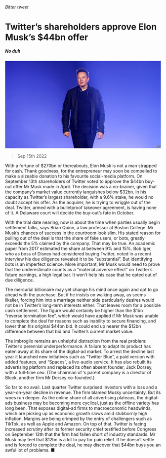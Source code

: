###### Bitter tweet

# Twitter’s shareholders approve Elon Musk’s $44bn offer 

##### No duh 

![image](images/20220917_WBP501.jpg) 

> Sep 15th 2022 

With a fortune of $270bn or thereabouts, Elon Musk is not a man strapped for cash. Thank goodness, for the entrepreneur may soon be compelled to make a sizeable donation to his favourite social-media platform. On September 13th shareholders of Twitter voted to approve the $44bn buy-out offer Mr Musk made in April. The decision was a no-brainer, given that the company’s market value currently languishes below $32bn. In his capacity as Twitter’s largest shareholder, with a 9.6% stake, he would no doubt accept his offer. As the acquirer, he is trying to wriggle out of the deal. Twitter, armed with a bulletproof takeover agreement, is having none of it. A Delaware court will decide the buy-out’s fate in October.

With the trial date nearing, now is about the time when parties usually begin settlement talks, says Brian Quinn, a law professor at Boston College. Mr Musk’s chances of success in the courtroom look slim. His stated reason for pulling out of the deal is that the share of fake users, or bots, greatly exceeds the 5% claimed by the company. That may be true. An academic paper from 2017 estimated the share at between 9% and 15%. Bob Iger, who as boss of Disney had considered buying Twitter, noted in a recent interview his due diligence revealed it to be “substantial”. But identifying bots is an imperfect science. More important, Mr Musk would need to prove that the underestimate counts as a “material adverse effect” on Twitter’s future earnings, a high legal bar. It won’t help his case that he opted out of due diligence.

The mercurial billionaire may yet change his mind once again and opt to go ahead with the purchase. But if he insists on walking away, as seems likelier, forcing him into a marriage neither side particularly desires would not be in Twitter’s long-term interests either. That leaves room for a possible cash settlement. The figure would certainly be higher than the $1bn “reverse termination fee”, which would have applied if Mr Musk was unable to complete the deal for reasons such as inability to secure financing, and lower than his original $44bn bid. It could end up nearer the $12bn difference between that bid and Twitter’s current market value. 

The imbroglio remains an unhelpful distraction from the real problem: Twitter’s perennial underperformance. A failure to adapt its product has eaten away at its share of the digital-ad market. To arrest the decline last year it launched new initiatives such as “Twitter Blue”, a paid version with added features, and “Spaces”, a live-audio service. It has also rebuilt its advertising platform and replaced its often absent founder, Jack Dorsey, with a full-time ceo. (The chairman of ’s parent company is a director of Block, another firm Mr Dorsey co-founded.)

So far to no avail. Last quarter Twitter surprised investors with a loss and a year-on-year decline in revenue. The firm blamed Musky uncertainty. But its woes run deeper. As the online share of all advertising plateaus, the digital-ads business may be becoming more cyclical, just as the offline variety has long been. That exposes digital-ad firms to macroeconomic headwinds, which are picking up as economic growth slows amid stubbornly high inflation. Margins are being crimped by the entry of challengers such as TikTok, as well as Apple and Amazon. On top of that, Twitter is facing increased scrutiny after its former security chief testified before Congress on September 13th that the firm had fallen short of industry standards. Mr Musk may feel that $12bn is a lot to pay for pain relief. If he doesn’t settle and is forced to complete the deal, he may discover that $44bn buys you an awful lot of problems. ■


